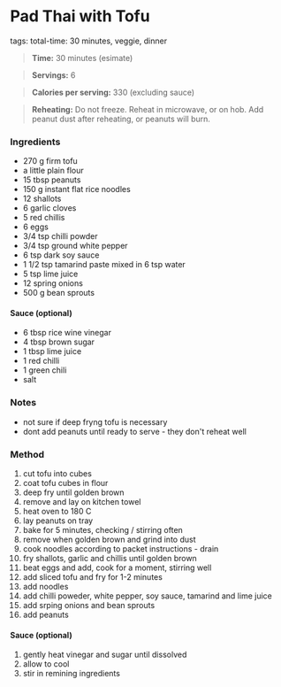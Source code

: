 # Pad Thai with Tofu
tags: total-time: 30 minutes, veggie, dinner

> **Time:** 30 minutes (esimate)

> **Servings:** 6

> **Calories per serving:** 330 (excluding sauce)

> **Reheating:** Do not freeze. Reheat in microwave, or on hob. Add peanut dust after reheating, or peanuts will burn. 

### Ingredients

* 270 g firm tofu
* a little plain flour
* 15 tbsp peanuts 
* 150 g instant flat rice noodles
* 12 shallots
* 6 garlic cloves
* 5 red chillis
* 6 eggs
* 3/4 tsp chilli powder
* 3/4 tsp ground white pepper
* 6 tsp dark soy sauce
* 1 1/2 tsp tamarind paste mixed in 6 tsp water
* 5 tsp lime juice
* 12 spring onions
* 500 g bean sprouts 

#### Sauce (optional)
* 6 tbsp rice wine vinegar
* 4 tbsp brown sugar
* 1 tbsp lime juice
* 1 red chilli
* 1 green chili
* salt

### Notes

* not sure if deep fryng tofu is necessary
* dont add peanuts until ready to serve - they don't reheat well

### Method

1. cut tofu into cubes 
2. coat tofu cubes in flour
3. deep fry until golden brown
4. remove and lay on kitchen towel
5. heat oven to 180 C
6. lay peanuts on tray
7. bake for 5 minutes, checking / stirring often
8. remove when golden brown and grind into dust
9. cook noodles according to packet instructions - drain
10. fry shallots, garlic and chillis until golden brown
11. beat eggs and add, cook for a moment, stirring well
12. add sliced tofu and fry for 1-2 minutes
13. add noodles
14. add chilli poweder, white pepper, soy sauce, tamarind and lime juice
15. add srping onions and bean sprouts
16. add peanuts 

#### Sauce (optional)
1. gently heat vinegar and sugar until dissolved
2. allow to cool
3. stir in remining ingredients
